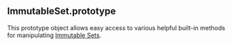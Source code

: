 ImmutableSet.prototype
----------------------

This prototype object allows easy access to various helpful built-in methods for manipulating [Immutable Sets](ImmutableSet.md).
